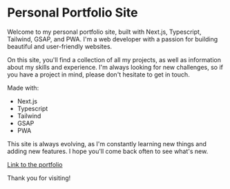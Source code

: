 # Personal Portfolio Site

Welcome to my personal portfolio site, built with Next.js, Typescript, Tailwind, GSAP, and PWA. I'm a web developer with a passion for building beautiful and user-friendly websites.

On this site, you'll find a collection of all my projects, as well as information about my skills and experience. I'm always looking for new challenges, so if you have a project in mind, please don't hesitate to get in touch.

Made with:

- Next.js
- Typescript
- Tailwind
- GSAP
- PWA

This site is always evolving, as I'm constantly learning new things and adding new features. I hope you'll come back often to see what's new.

[Link to the portfolio](https://www.rafdimartino.com/)

Thank you for visiting!